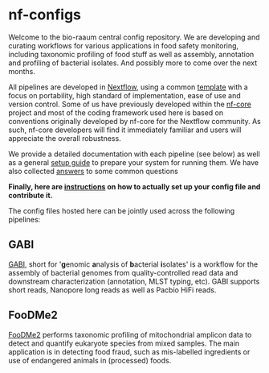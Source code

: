 # nf-configs

Welcome to the bio-raaum central config repository. We are developing and curating workflows for various applications in food safety monitoring, including taxonomic profiling of food stuff as well as assembly, annotation and profiling of bacterial isolates. And possibly more to come over the next months.

All pipelines are developed in [Nextflow](https://nextflow.io/), using a common [template](https://github.com/marchoeppner/nf-template) with a focus on portability, high standard of implementation, ease of use and version control. Some of us have previously developed within the [nf-core](https://github.com/nf-core) project and most of the coding framework used here is based on conventions originally developed by nf-core for the Nextflow community. As such, nf-core developers will find it immediately familiar and users will appreciate the overall robustness.

We provide a detailed documentation with each pipeline (see below) as well as a general [setup guide](doc/installation.md) to prepare your system for running them. We have also collected [answers](doc/faq.md) to some common questions

**Finally, here are [instructions](doc/config.md) on how to actually set up your config file and contribute it.**

The config files hosted here can be jointly used across the following pipelines:

## GABI 

[GABI](https://github.com/bio-raum/gabi), short for '**g**enomic **a**nalysis of **b**acterial **i**solates' is a workflow for the assembly of bacterial genomes from quality-controlled read data and downstream characterization (annotation, MLST typing, etc). GABI supports short reads, Nanopore long reads as well as Pacbio HiFi reads. 

## FooDMe2

[FooDMe2](https://github.com/bio-raum/FooDMe2) performs taxonomic profiling of mitochondrial amplicon data to detect and quantify eukaryote species from mixed samples. The main application is in detecting food fraud, such as mis-labelled ingredients or use of endangered animals in (processed) foods. 


